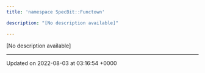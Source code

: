 ```yaml
---
title: 'namespace SpecBit::Functown'

description: "[No description available]"

---
```







[No description available]






-------------------------------

Updated on 2022-08-03 at 03:16:54 +0000